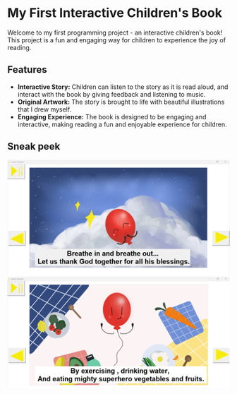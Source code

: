 # My First Interactive Children's Book

Welcome to my first programming project - an interactive children's book! This project is a fun and engaging way for children to experience the joy of reading.

## Features

- **Interactive Story:** Children can listen to the story as it is read aloud, and interact with the book by giving feedback and listening to music.
- **Original Artwork:** The story is brought to life with beautiful illustrations that I drew myself.
- **Engaging Experience:** The book is designed to be engaging and interactive, making reading a fun and enjoyable experience for children.

## Sneak peek
![Image Name](story1.png)
![Image Name](story2.png)

